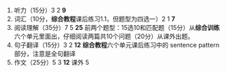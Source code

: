 1. 听力（15分）3 2 **9**
2. 词汇（10分，**综合教程**课后练习1.1，但题型为四选一）2 1 **7**
3. 阅读理解（35分）7 5 **25**
	前两个题型：15选10和匹配题（15分）从**综合训练**六个单元里面出，仔细阅读两篇共10个问题（20分）从课外出题。
4. 句子翻译（15分）3 2 **12**
	**综合教程**六个单元课后练习中的 sentence pattern 部分，注意是全句翻译
5. 作文（25分）5 3 **12**
	课外
5